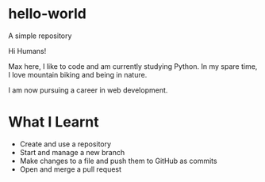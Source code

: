 # hello-world
A simple repository

Hi Humans!

Max here, I like to code and am currently studying Python.
In my spare time, I love mountain biking and being in nature.

I am now pursuing a career in web development.

# What I Learnt

* Create and use a repository
* Start and manage a new branch
* Make changes to a file and push them to GitHub as commits
* Open and merge a pull request
